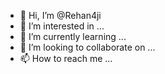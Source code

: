 - 👋 Hi, I’m @Rehan4ji
- 👀 I’m interested in ...
- 🌱 I’m currently learning ...
- 💞️ I’m looking to collaborate on ...
- 📫 How to reach me ...

<!---
Rehan4ji/Rehan4ji is a ✨ special ✨ repository because its `README.md` (this file) appears on your GitHub profile.
You can click the Preview link to take a look at your changes.
--->
